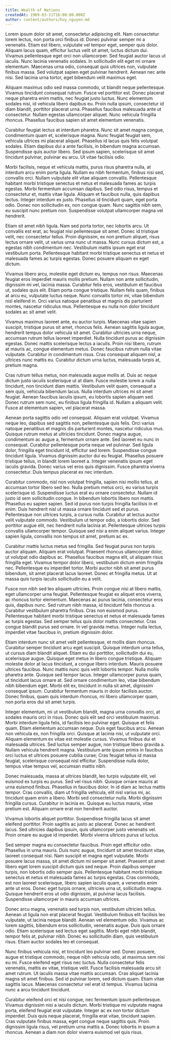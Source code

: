 ```yaml
---
title: Wealth of Nations
createdAt: 1969-03-11T16:00:00.000Z
author: content/authors/huy_nguyen.md
---
```


Lorem ipsum dolor sit amet, consectetur adipiscing elit. Nam consectetur lorem lectus, non porta orci finibus id. Donec pulvinar semper mi a venenatis. Etiam est libero, vulputate vel tempor eget, semper quis dolor. Aliquam lacus quam, efficitur luctus velit sit amet, luctus dictum dui. Vivamus pellentesque eget orci non ullamcorper. Sed feugiat auctor lacus ut iaculis. Nunc lacinia venenatis sodales. In sollicitudin elit eget mi ornare elementum. Maecenas urna odio, consequat quis ultrices non, vulputate finibus massa. Sed volutpat sapien eget pulvinar hendrerit. Aenean nec ante nisi. Sed lacinia urna tortor, eget bibendum velit maximus eget.

Aliquam maximus odio sed massa commodo, ut blandit neque pellentesque. Vivamus tincidunt consequat rutrum. Fusce vel porttitor est. Donec placerat neque pharetra enim mattis, nec feugiat justo luctus. Nunc elementum sodales nisi, id vehicula libero dapibus eu. Proin nulla ipsum, consectetur id diam blandit, porttitor placerat urna. Phasellus faucibus malesuada ante ut consectetur. Nullam egestas ullamcorper aliquet. Nunc vehicula fringilla rhoncus. Phasellus faucibus sapien sit amet elementum venenatis.

Curabitur feugiat lectus at interdum pharetra. Nunc sit amet magna congue, condimentum quam et, scelerisque magna. Nunc feugiat feugiat sem, vehicula ultrices mi placerat aliquet. Phasellus id lacus quis felis volutpat sodales. Etiam dapibus dui a ante facilisis, in bibendum magna accumsan. Suspendisse quis auctor libero. Sed ipsum sapien, scelerisque sit amet tincidunt pulvinar, pulvinar eu arcu. Ut vitae facilisis odio.

Morbi facilisis, neque et vehicula mattis, purus risus pharetra nulla, at interdum arcu enim porta ligula. Nullam eu nibh fermentum, finibus nisi sed, convallis orci. Nullam vulputate elit vitae aliquam convallis. Pellentesque habitant morbi tristique senectus et netus et malesuada fames ac turpis egestas. Morbi fermentum accumsan dapibus. Sed odio risus, tempus et consectetur et, mattis vitae ligula. Aliquam et faucibus nulla, quis dapibus lectus. Integer interdum ex justo. Phasellus id tincidunt quam, eget porta odio. Donec non sollicitudin ex, non congue quam. Nunc sagittis nibh sem, eu suscipit nunc pretium non. Suspendisse volutpat ullamcorper magna vel hendrerit.

Etiam sit amet nibh ligula. Nam sed porta tortor, nec lobortis arcu. Ut convallis est erat, ac feugiat nisi pellentesque sit amet. Donec id tristique velit, nec consectetur tellus. Proin dignissim, ex non pretium aliquet, risus lectus ornare velit, ut varius urna nunc ut massa. Nunc cursus dictum est, a egestas nibh condimentum nec. Vestibulum mattis ipsum eget erat vestibulum porta. Pellentesque habitant morbi tristique senectus et netus et malesuada fames ac turpis egestas. Donec posuere aliquam ex eget dictum.

Vivamus libero arcu, molestie eget dictum eu, tempus non risus. Maecenas feugiat eros imperdiet mauris mollis pretium. Nullam non ante sollicitudin, dignissim mi vel, lacinia massa. Curabitur felis eros, vestibulum et faucibus ut, sodales quis elit. Etiam porta congue tristique. Nullam felis quam, finibus at arcu eu, vulputate luctus neque. Nunc convallis tortor mi, vitae bibendum nisl eleifend in. Orci varius natoque penatibus et magnis dis parturient montes, nascetur ridiculus mus. Pellentesque eu nulla non dolor tincidunt sodales ac sit amet velit.

Vivamus maximus laoreet ante, eu auctor turpis. Maecenas vitae sapien suscipit, tristique purus sit amet, rhoncus felis. Aenean sagittis ligula augue, hendrerit tempus dolor vehicula sit amet. Curabitur ultricies urna neque, accumsan rutrum tellus laoreet imperdiet. Nulla tincidunt purus ac dignissim egestas. Donec mattis scelerisque lectus a iaculis. Proin nisi libero, rutrum at mauris ac, congue elementum metus. Donec faucibus rutrum nulla vitae vulputate. Curabitur in condimentum risus. Cras consequat aliquam nisl, a ultrices nunc mattis eu. Curabitur dictum urna luctus, malesuada turpis at, pretium magna.

Cras rutrum tellus metus, non malesuada augue mollis at. Duis ac neque dictum justo iaculis scelerisque ut at diam. Fusce molestie lorem a nulla tincidunt, non tincidunt diam mattis. Vestibulum velit quam, consequat a sem quis, vehicula bibendum lacus. Nulla interdum ultrices mi sit amet feugiat. Aenean faucibus iaculis ipsum, eu lobortis sapien aliquam sed. Donec rutrum sem nunc, eu finibus ligula fringilla id. Nullam a aliquam velit. Fusce at elementum sapien, vel placerat massa.

Aenean porta sagittis odio vel consequat. Aliquam erat volutpat. Vivamus neque leo, dapibus sed sagittis non, pellentesque quis felis. Orci varius natoque penatibus et magnis dis parturient montes, nascetur ridiculus mus. Quisque rutrum metus at ultricies tincidunt. Donec magna augue, condimentum ac augue a, fermentum ornare ante. Sed laoreet eu nunc in consequat. Curabitur pellentesque porta neque vel pulvinar. Sed ligula dolor, fringilla eget tincidunt id, efficitur sed lorem. Suspendisse congue tincidunt ligula. Vivamus dignissim auctor dui eu feugiat. Phasellus posuere tristique tellus, in blandit lorem laoreet a. Integer venenatis ipsum eget iaculis gravida. Donec varius vel eros quis dignissim. Fusce pharetra viverra consectetur. Duis tempus placerat ex nec interdum.

Curabitur commodo, nisl non volutpat fringilla, sapien nisi mollis tellus, at accumsan tortor libero sed leo. Nulla pretium metus orci, eu varius turpis scelerisque id. Suspendisse luctus erat eu ornare consectetur. Nullam id justo id sem sollicitudin congue. In bibendum lobortis libero non mattis. Phasellus eu sapien sapien. Sed id purus non turpis fringilla facilisis in et enim. Duis hendrerit nisl ut massa ornare tincidunt sed et purus. Pellentesque non ultrices turpis, a cursus nulla. Curabitur at lectus auctor velit vulputate commodo. Vestibulum ut tempor odio, a lobortis dolor. Sed porttitor augue elit, nec hendrerit nulla lacinia at. Pellentesque ultrices turpis convallis ullamcorper tempor. Quisque sed nisi a enim aliquet varius. Integer sapien ligula, convallis non tempus sit amet, pretium ac ex.

Curabitur mattis luctus metus sed fringilla. Sed feugiat purus non turpis auctor aliquam. Aliquam erat volutpat. Praesent rhoncus ullamcorper dolor, ut volutpat odio dapibus ac. Phasellus faucibus magna elit, ut aliquam risus fringilla eget. Vivamus tempor dolor libero, vestibulum dictum enim fringilla nec. Pellentesque eu imperdiet tortor. Morbi auctor nibh sit amet purus bibendum, sit amet placerat lacus laoreet. Donec et fringilla metus. Ut at massa quis turpis iaculis sollicitudin eu a velit.

Fusce non nibh sed leo aliquam ultricies. Proin congue nisi at libero mattis, eget ullamcorper urna feugiat. Pellentesque feugiat ex aliquet eros viverra, ac rhoncus tortor elementum. Maecenas ac purus lacinia, consectetur eros quis, dapibus nunc. Sed rutrum nibh massa, id tincidunt felis rhoncus a. Curabitur vestibulum pharetra finibus. Cras non euismod purus. Pellentesque habitant morbi tristique senectus et netus et malesuada fames ac turpis egestas. Sed semper tellus quis dolor mattis consectetur. Cras congue blandit purus sed ornare. In vel gravida metus. Integer nulla lectus, imperdiet vitae faucibus in, pretium dignissim dolor.

Etiam interdum nunc sit amet velit pellentesque, et mollis diam rhoncus. Curabitur semper tincidunt arcu eget suscipit. Quisque interdum urna tellus, ut cursus diam blandit aliquet. Etiam eu dui porttitor, sollicitudin dui eu, scelerisque augue. Quisque eget metus in libero congue tristique. Aliquam molestie dolor at lacus tincidunt, a congue libero interdum. Mauris posuere ultrices faucibus. Nunc mattis nunc quis velit lobortis tempor. Nulla mollis pharetra ante. Quisque sed tempor lacus. Integer ullamcorper purus quam, ut tincidunt lacus ornare at. Sed ornare condimentum leo, vitae bibendum nibh bibendum eget. Morbi elit ex, tincidunt in nulla sit amet, dignissim consequat ipsum. Curabitur fermentum mauris in dolor facilisis auctor. Donec finibus, quam quis interdum rhoncus, mi libero ullamcorper quam, non porta eros dui sit amet turpis.

Integer elementum, mi ut vestibulum blandit, magna urna convallis orci, at sodales mauris orci in risus. Donec quis elit sed orci vestibulum maximus. Morbi interdum ligula felis, id facilisis leo pulvinar eget. Quisque et felis quam. Etiam elementum accumsan neque. Duis eget faucibus arcu. Aenean non vehicula ex, non fringilla orci. Quisque at lacinia nisi, ut vulputate orci. Aliquam elementum ex vitae est molestie cursus. Vivamus finibus dui et malesuada ultrices. Sed luctus semper augue, non tristique libero gravida a. Nullam vehicula hendrerit magna. Vestibulum ante ipsum primis in faucibus orci luctus et ultrices posuere cubilia curae; Cras feugiat tellus id massa feugiat, scelerisque consequat nisl efficitur. Suspendisse nulla dolor, tempus vitae tempus vel, accumsan mattis nibh.

Donec malesuada, massa at ultrices blandit, leo turpis vulputate elit, vel euismod ex turpis eu purus. Sed vel risus nibh. Quisque ornare mauris at urna euismod finibus. Phasellus in faucibus dolor. In id diam ac lectus mattis tempor. Cras convallis, diam ut fringilla vehicula, elit nisl varius mi, ac tincidunt quam enim a libero. Morbi sed consectetur nulla. Morbi dignissim fringilla cursus. Curabitur in lacinia ex. Quisque eu luctus mauris, vitae pretium est. Aliquam ornare erat non hendrerit auctor.

Vivamus lobortis aliquet porttitor. Suspendisse fringilla lacus sit amet eleifend porttitor. Proin sagittis ac justo ac placerat. Donec ac hendrerit lacus. Sed ultricies dapibus ipsum, quis ullamcorper justo venenatis vel. Proin ornare eu augue id imperdiet. Morbi viverra ultrices purus ut luctus.

Sed semper magna eu consectetur faucibus. Proin eget efficitur odio. Phasellus in urna mauris. Duis nunc augue, tincidunt sit amet tincidunt vitae, laoreet consequat nisi. Nam suscipit et magna eget vulputate. Morbi posuere lacus massa, sit amet dictum mi semper sit amet. Praesent sit amet libero eget lorem suscipit dictum quis sed neque. Proin dapibus semper turpis, non lobortis odio semper quis. Pellentesque habitant morbi tristique senectus et netus et malesuada fames ac turpis egestas. Cras commodo, est non laoreet scelerisque, libero sapien iaculis quam, a venenatis enim ante ut eros. Donec eget turpis ornare, ultricies urna ut, sollicitudin magna. Quisque hendrerit eros ut odio dignissim, at pulvinar lacus facilisis. Suspendisse ullamcorper in mauris accumsan ultrices.

Donec arcu magna, venenatis sed turpis non, vestibulum ultricies tellus. Aenean ut ligula non erat placerat feugiat. Vestibulum finibus elit facilisis leo vulputate, ut lacinia neque blandit. Aenean vel elementum odio. Vivamus ac lorem sagittis, bibendum eros sollicitudin, venenatis augue. Duis quis ornare odio. Etiam scelerisque sed lectus eget sagittis. Morbi eget nibh blandit, tempor felis at, pulvinar nibh. Donec eu sollicitudin diam, quis vestibulum risus. Etiam auctor sodales leo et consequat.

Nunc finibus vehicula nisi, et tincidunt leo pulvinar sed. Donec posuere, augue et tristique commodo, neque nibh vehicula odio, at maximus sem nisi eu mi. Fusce eleifend eget risus nec luctus. Nulla consectetur felis venenatis, mattis ex vitae, tristique velit. Fusce facilisis malesuada arcu sit amet rutrum. Ut iaculis massa vitae mattis accumsan. Cras aliquet lacinia magna sit amet finibus. Sed id pulvinar lorem, sed dictum quam. Etiam vitae sagittis lacus. Maecenas consectetur vel erat id tempus. Vivamus lacinia nunc a arcu tincidunt tincidunt.

Curabitur eleifend orci et nisi congue, nec fermentum ipsum pellentesque. Vivamus dignissim nisi a iaculis dictum. Morbi tristique mi vulputate magna porta, eleifend feugiat erat vulputate. Integer ac ex non tortor dictum imperdiet. Duis quis neque placerat, fringilla erat vitae, tincidunt sapien. Cras vulputate finibus massa, eget congue neque sagittis quis. Proin dignissim ligula risus, vel pretium urna mattis a. Donec lobortis in ipsum a rhoncus. Aenean a diam non dolor viverra euismod vel quis risus.
